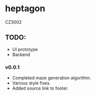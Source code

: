 # heptagon
CZ3002

## TODO: 
- UI prototype
- Backend

### v0.0.1
- Completed maze generation algorithm. 
- Various style fixes. 
- Added source link to footer.